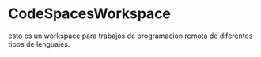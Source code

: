 # CodeSpacesWorkspace
esto es un workspace para trabajos de programacion remota de diferentes tipos de lenguajes.